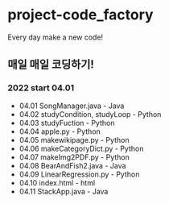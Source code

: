 # project-code_factory
Every day make a new code!
## 매일 매일 코딩하기!
### 2022 start 04.01
- 04.01 SongManager.java - Java
- 04.02 studyCondition, studyLoop - Python
- 04.03 studyFuction - Python
- 04.04 apple.py - Python
- 04.05 makewikipage.py - Python
- 04.06 makeCategoryDict.py - Python
- 04.07 makeImg2PDF.py - Python
- 04.08 BearAndFish2.java - Java
- 04.09 LinearRegression.py - Python
- 04.10 index.html - html
- 04.11 StackApp.java - Java
